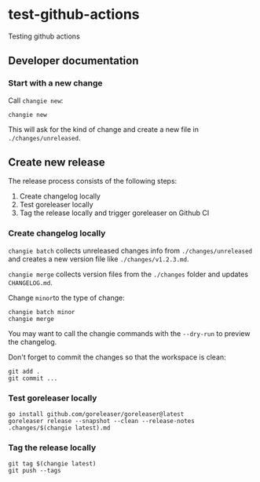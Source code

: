 # test-github-actions
Testing github actions


## Developer documentation

### Start with a new change

Call `changie new`:

```shell
changie new
```

This will ask for the kind of change and create a new file in `./changes/unreleased`.

## Create new release

The release process consists of the following steps:

1. Create changelog locally
2. Test goreleaser locally
3. Tag the release locally and trigger goreleaser on Github CI

### Create changelog locally

`changie batch` collects unreleased changes info from `./changes/unreleased` and creates a
new version file like `./changes/v1.2.3.md`.

`changie merge` collects version files from the `./changes` folder and updates `CHANGELOG.md`.

Change `minor`to the type of change:

```shell
changie batch minor
changie merge
```
You may want to call the changie commands with the `--dry-run` to preview the changelog.

Don't forget to commit the changes so that the workspace is clean:

```shell
git add .
git commit ...
```

### Test goreleaser locally

```shell
go install github.com/goreleaser/goreleaser@latest
goreleaser release --snapshot --clean --release-notes .changes/$(changie latest).md
```

### Tag the release locally

```shell
git tag $(changie latest)
git push --tags
```
